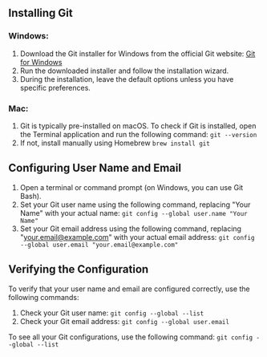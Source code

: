 ## Installing Git

### Windows:

1. Download the Git installer for Windows from the official Git website: [Git for Windows](https://git-scm.com/download/win)
2. Run the downloaded installer and follow the installation wizard.
3. During the installation, leave the default options unless you have specific preferences.

### Mac:

1. Git is typically pre-installed on macOS. To check if Git is installed, open the Terminal application and run the following command:
   `git --version`
2. If not, install manually using Homebrew `brew install git`

## Configuring User Name and Email

1. Open a terminal or command prompt (on Windows, you can use Git Bash).
2. Set your Git user name using the following command, replacing "Your Name" with your actual name:
   `git config --global user.name "Your Name"`
3. Set your Git email address using the following command, replacing "your.email@example.com" with your actual email address:
   `git config --global user.email "your.email@example.com"`

## Verifying the Configuration

To verify that your user name and email are configured correctly, use the following commands:

1. Check your Git user name:
   `git config --global --list`
2. Check your Git email address:
   `git config --global user.email`

To see all your Git configurations, use the following command:
`git config --global --list`
